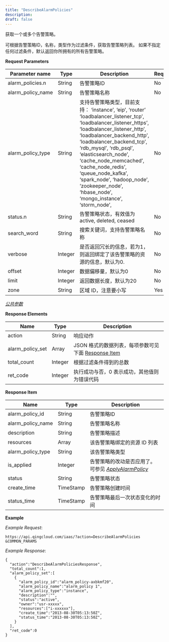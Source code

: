 ```yaml
---
title: "DescribeAlarmPolicies"
description: 
draft: false
---
```


获取一个或多个告警策略。

可根据告警策略ID，名称，类型作为过滤条件，获取告警策略列表。 如果不指定任何过滤条件，默认返回你所拥有的所有告警策略。

**Request Parameters**

| Parameter name | Type | Description | Required |
| --- | --- | --- | --- |
| alarm_policies.n | String | 告警策略ID | No |
| alarm_policy_name | String | 告警策略名称 | No |
| alarm_policy_type | String | 支持告警策略类型，目前支持： ‘instance’, ‘eip’, ‘router’ ‘loadbalancer_listener_tcp’, ‘loadbalancer_listener_https’, ‘loadbalancer_listener_http’, ‘loadbalancer_backend_http’, ‘loadbalancer_backend_tcp’, ‘rdb_mysql’, ‘rdb_psql’, ‘elasticsearch_node’, ‘cache_node_memcached’, ‘cache_node_redis’, ‘queue_node_kafka’, ‘spark_node’, ‘hadoop_node’, ‘zookeeper_node’, ‘hbase_node’, ‘mongo_instance’, ‘storm_node’, | No |
| status.n | String | 告警策略状态，有效值为 active, deleted, ceased | No |
| search_word | String | 搜索关键词，支持告警策略名称 | No |
| verbose | Integer | 是否返回冗长的信息，若为1，则返回绑定了该告警策略的资源的信息，默认为0. | No |
| offset | Integer | 数据偏移量，默认为0 | No |
| limit | Integer | 返回数据长度，默认为20 | No |
| zone | String | 区域 ID，注意要小写 | Yes |

[_公共参数_](../../../parameters/)

**Response Elements**

| Name | Type | Description |
| --- | --- | --- |
| action | String | 响应动作 |
| alarm_policy_set | Array | JSON 格式的数据列表，每项参数可见下面 [Response Item](#response-item) |
| total_count | Integer | 根据过滤条件得到的总数 |
| ret_code | Integer | 执行成功与否，0 表示成功，其他值则为错误代码 |

**Response Item**

| Name | Type | Description |
| --- | --- | --- |
| alarm_policy_id | String | 告警策略ID |
| alarm_policy_name | String | 告警策略名称 |
| description | String | 告警策略描述 |
| resources | Array | 该告警策略绑定的资源 ID 列表 |
| alarm_policy_type | String | 该告警策略类型 |
| is_applied | Integer | 告警策略的改动是否应用了。 可参见 [_ApplyAlarmPolicy_](apply_alarm_policy.html#api-apply-alarm-policy) |
| status | String | 告警策略状态 |
| create_time | TimeStamp | 告警策略创建时间 |
| status_time | TimeStamp | 告警策略最后一次状态变化的时间 |

**Example**

_Example Request_:

```
https://api.qingcloud.com/iaas/?action=DescribeAlarmPolicies
&COMMON_PARAMS
```

_Example Response_:

```
{
  "action":"DescribeAlarmPoliciesResponse",
  "total_count":1,
  "alarm_policy_set":[
    {
      "alarm_policy_id":"alarm_policy-axbkmf20",
      "alarm_policy_name":"alarm_policy 1",
      "alarm_policy_type":"instance",
      "description":"",
      "status":"active",
      "owner":"usr-xxxxx",
      "resources":["i-xxxxxx"],
      "create_time":"2013-08-30T05:13:50Z",
      "status_time":"2013-08-30T05:13:50Z",
    }
  ],
  "ret_code":0
}
```

